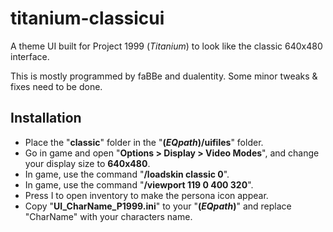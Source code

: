 # titanium-classicui

A theme UI built for Project 1999 (_Titanium_) to look like the classic 640x480 interface.

This is mostly programmed by faBBe and dualentity. Some minor tweaks & fixes need to be done.

## Installation

- Place the "__classic__" folder in the "__(_EQpath_)/uifiles__" folder.
- Go in game and open "__Options > Display > Video Modes__", and change your display size to __640x480__.
- In game, use the command "__/loadskin classic 0__".
- In game, use the command "__/viewport 119 0 400 320__".
- Press I to open inventory to make the persona icon appear.
- Copy "__UI_CharName_P1999.ini__" to your "__(_EQpath_)__" and replace "CharName" with your characters name.